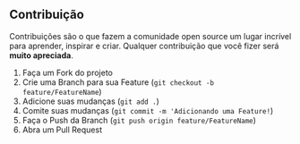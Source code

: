 ## Contribuição

Contribuições são o que fazem a comunidade open source um lugar incrível para aprender, inspirar e criar. Qualquer contribuição que você fizer será **muito apreciada**.

1. Faça um Fork do projeto
2. Crie uma Branch para sua Feature (`git checkout -b feature/FeatureName`)
3. Adicione suas mudanças (`git add .`)
4. Comite suas mudanças (`git commit -m 'Adicionando uma Feature!`)
5. Faça o Push da Branch (`git push origin feature/FeatureName`)
6. Abra um Pull Request
